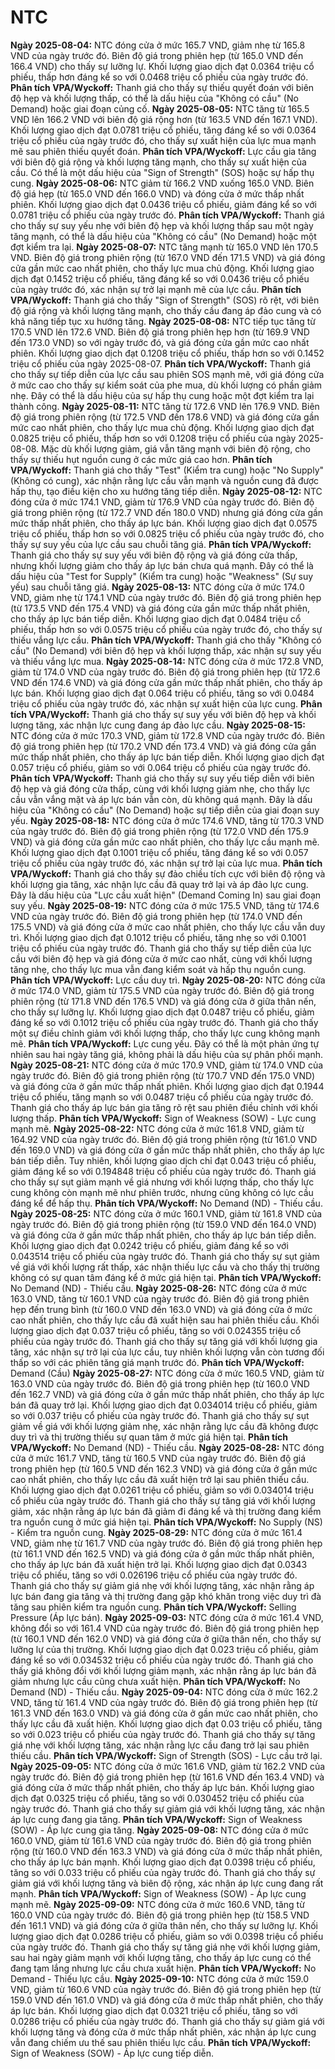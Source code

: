 # NTC

**Ngày 2025-08-04:** NTC đóng cửa ở mức 165.7 VND, giảm nhẹ từ 165.8 VND của ngày trước đó. Biên độ giá trong phiên hẹp (từ 165.0 VND đến 166.4 VND) cho thấy sự lưỡng lự. Khối lượng giao dịch đạt 0.0364 triệu cổ phiếu, thấp hơn đáng kể so với 0.0468 triệu cổ phiếu của ngày trước đó. **Phân tích VPA/Wyckoff:** Thanh giá cho thấy sự thiếu quyết đoán với biên độ hẹp và khối lượng thấp, có thể là dấu hiệu của "Không có cầu" (No Demand) hoặc giai đoạn củng cố.
**Ngày 2025-08-05:** NTC tăng từ 165.5 VND lên 166.2 VND với biên độ giá rộng hơn (từ 163.5 VND đến 167.1 VND). Khối lượng giao dịch đạt 0.0781 triệu cổ phiếu, tăng đáng kể so với 0.0364 triệu cổ phiếu của ngày trước đó, cho thấy sự xuất hiện của lực mua mạnh mẽ sau phiên thiếu quyết đoán. **Phân tích VPA/Wyckoff:** Lực cầu gia tăng với biên độ giá rộng và khối lượng tăng mạnh, cho thấy sự xuất hiện của cầu. Có thể là một dấu hiệu của "Sign of Strength" (SOS) hoặc sự hấp thụ cung.
**Ngày 2025-08-06:** NTC giảm từ 166.2 VND xuống 165.0 VND. Biên độ giá hẹp (từ 165.0 VND đến 166.0 VND) và đóng cửa ở mức thấp nhất phiên. Khối lượng giao dịch đạt 0.0436 triệu cổ phiếu, giảm đáng kể so với 0.0781 triệu cổ phiếu của ngày trước đó. **Phân tích VPA/Wyckoff:** Thanh giá cho thấy sự suy yếu nhẹ với biên độ hẹp và khối lượng thấp sau một ngày tăng mạnh, có thể là dấu hiệu của "Không có cầu" (No Demand) hoặc một đợt kiểm tra lại.
**Ngày 2025-08-07:** NTC tăng mạnh từ 165.0 VND lên 170.5 VND. Biên độ giá trong phiên rộng (từ 167.0 VND đến 171.5 VND) và giá đóng cửa gần mức cao nhất phiên, cho thấy lực mua chủ động. Khối lượng giao dịch đạt 0.1452 triệu cổ phiếu, tăng đáng kể so với 0.0436 triệu cổ phiếu của ngày trước đó, xác nhận sự trở lại mạnh mẽ của lực cầu. **Phân tích VPA/Wyckoff:** Thanh giá cho thấy "Sign of Strength" (SOS) rõ rệt, với biên độ giá rộng và khối lượng tăng mạnh, cho thấy cầu đang áp đảo cung và có khả năng tiếp tục xu hướng tăng.
**Ngày 2025-08-08:** NTC tiếp tục tăng từ 170.5 VND lên 172.6 VND. Biên độ giá trong phiên hẹp hơn (từ 169.9 VND đến 173.0 VND) so với ngày trước đó, và giá đóng cửa gần mức cao nhất phiên. Khối lượng giao dịch đạt 0.1208 triệu cổ phiếu, thấp hơn so với 0.1452 triệu cổ phiếu của ngày 2025-08-07. **Phân tích VPA/Wyckoff:** Thanh giá cho thấy sự tiếp diễn của lực cầu sau phiên SOS mạnh mẽ, với giá đóng cửa ở mức cao cho thấy sự kiểm soát của phe mua, dù khối lượng có phần giảm nhẹ. Đây có thể là dấu hiệu của sự hấp thụ cung hoặc một đợt kiểm tra lại thành công.
**Ngày 2025-08-11:** NTC tăng từ 172.6 VND lên 176.9 VND. Biên độ giá trong phiên rộng (từ 172.5 VND đến 178.6 VND) và giá đóng cửa gần mức cao nhất phiên, cho thấy lực mua chủ động. Khối lượng giao dịch đạt 0.0825 triệu cổ phiếu, thấp hơn so với 0.1208 triệu cổ phiếu của ngày 2025-08-08. Mặc dù khối lượng giảm, giá vẫn tăng mạnh với biên độ rộng, cho thấy sự thiếu hụt nguồn cung ở các mức giá cao hơn. **Phân tích VPA/Wyckoff:** Thanh giá cho thấy "Test" (Kiểm tra cung) hoặc "No Supply" (Không có cung), xác nhận rằng lực cầu vẫn mạnh và nguồn cung đã được hấp thụ, tạo điều kiện cho xu hướng tăng tiếp diễn.
**Ngày 2025-08-12:** NTC đóng cửa ở mức 174.1 VND, giảm từ 176.9 VND của ngày trước đó. Biên độ giá trong phiên rộng (từ 172.7 VND đến 180.0 VND) nhưng giá đóng cửa gần mức thấp nhất phiên, cho thấy áp lực bán. Khối lượng giao dịch đạt 0.0575 triệu cổ phiếu, thấp hơn so với 0.0825 triệu cổ phiếu của ngày trước đó, cho thấy sự suy yếu của lực cầu sau chuỗi tăng giá. **Phân tích VPA/Wyckoff:** Thanh giá cho thấy sự suy yếu với biên độ rộng và giá đóng cửa thấp, nhưng khối lượng giảm cho thấy áp lực bán chưa quá mạnh. Đây có thể là dấu hiệu của "Test for Supply" (Kiểm tra cung) hoặc "Weakness" (Sự suy yếu) sau chuỗi tăng giá.
**Ngày 2025-08-13:** NTC đóng cửa ở mức 174.0 VND, giảm nhẹ từ 174.1 VND của ngày trước đó. Biên độ giá trong phiên hẹp (từ 173.5 VND đến 175.4 VND) và giá đóng cửa gần mức thấp nhất phiên, cho thấy áp lực bán tiếp diễn. Khối lượng giao dịch đạt 0.0484 triệu cổ phiếu, thấp hơn so với 0.0575 triệu cổ phiếu của ngày trước đó, cho thấy sự thiếu vắng lực cầu. **Phân tích VPA/Wyckoff:** Thanh giá cho thấy "Không có cầu" (No Demand) với biên độ hẹp và khối lượng thấp, xác nhận sự suy yếu và thiếu vắng lực mua.
**Ngày 2025-08-14:** NTC đóng cửa ở mức 172.8 VND, giảm từ 174.0 VND của ngày trước đó. Biên độ giá trong phiên hẹp (từ 172.6 VND đến 174.6 VND) và giá đóng cửa gần mức thấp nhất phiên, cho thấy áp lực bán. Khối lượng giao dịch đạt 0.064 triệu cổ phiếu, tăng so với 0.0484 triệu cổ phiếu của ngày trước đó, xác nhận sự xuất hiện của lực cung. **Phân tích VPA/Wyckoff:** Thanh giá cho thấy sự suy yếu với biên độ hẹp và khối lượng tăng, xác nhận lực cung đang áp đảo lực cầu.
**Ngày 2025-08-15:** NTC đóng cửa ở mức 170.3 VND, giảm từ 172.8 VND của ngày trước đó. Biên độ giá trong phiên hẹp (từ 170.2 VND đến 173.4 VND) và giá đóng cửa gần mức thấp nhất phiên, cho thấy áp lực bán tiếp diễn. Khối lượng giao dịch đạt 0.057 triệu cổ phiếu, giảm so với 0.064 triệu cổ phiếu của ngày trước đó. **Phân tích VPA/Wyckoff:** Thanh giá cho thấy sự suy yếu tiếp diễn với biên độ hẹp và giá đóng cửa thấp, cùng với khối lượng giảm nhẹ, cho thấy lực cầu vẫn vắng mặt và áp lực bán vẫn còn, dù không quá mạnh. Đây là dấu hiệu của "Không có cầu" (No Demand) hoặc sự tiếp diễn của giai đoạn suy yếu.
**Ngày 2025-08-18:** NTC đóng cửa ở mức 174.6 VND, tăng từ 170.3 VND của ngày trước đó. Biên độ giá trong phiên rộng (từ 172.0 VND đến 175.9 VND) và giá đóng cửa gần mức cao nhất phiên, cho thấy lực cầu mạnh mẽ. Khối lượng giao dịch đạt 0.1001 triệu cổ phiếu, tăng đáng kể so với 0.057 triệu cổ phiếu của ngày trước đó, xác nhận sự trở lại của lực mua. **Phân tích VPA/Wyckoff:** Thanh giá cho thấy sự đảo chiều tích cực với biên độ rộng và khối lượng gia tăng, xác nhận lực cầu đã quay trở lại và áp đảo lực cung. Đây là dấu hiệu của "Lực cầu xuất hiện" (Demand Coming In) sau giai đoạn suy yếu.
**Ngày 2025-08-19:** NTC đóng cửa ở mức 175.5 VND, tăng từ 174.6 VND của ngày trước đó. Biên độ giá trong phiên hẹp (từ 174.0 VND đến 175.5 VND) và giá đóng cửa ở mức cao nhất phiên, cho thấy lực cầu vẫn duy trì. Khối lượng giao dịch đạt 0.1012 triệu cổ phiếu, tăng nhẹ so với 0.1001 triệu cổ phiếu của ngày trước đó. Thanh giá cho thấy sự tiếp diễn của lực cầu với biên độ hẹp và giá đóng cửa ở mức cao nhất, cùng với khối lượng tăng nhẹ, cho thấy lực mua vẫn đang kiểm soát và hấp thụ nguồn cung. **Phân tích VPA/Wyckoff:** Lực cầu duy trì.
**Ngày 2025-08-20:** NTC đóng cửa ở mức 174.0 VND, giảm từ 175.5 VND của ngày trước đó. Biên độ giá trong phiên rộng (từ 171.8 VND đến 176.5 VND) và giá đóng cửa ở giữa thân nến, cho thấy sự lưỡng lự. Khối lượng giao dịch đạt 0.0487 triệu cổ phiếu, giảm đáng kể so với 0.1012 triệu cổ phiếu của ngày trước đó. Thanh giá cho thấy một sự điều chỉnh giảm với khối lượng thấp, cho thấy lực cung không mạnh mẽ. **Phân tích VPA/Wyckoff:** Lực cung yếu. Đây có thể là một phản ứng tự nhiên sau hai ngày tăng giá, không phải là dấu hiệu của sự phân phối mạnh.
**Ngày 2025-08-21:** NTC đóng cửa ở mức 170.9 VND, giảm từ 174.0 VND của ngày trước đó. Biên độ giá trong phiên rộng (từ 170.7 VND đến 175.0 VND) và giá đóng cửa ở gần mức thấp nhất phiên. Khối lượng giao dịch đạt 0.1944 triệu cổ phiếu, tăng mạnh so với 0.0487 triệu cổ phiếu của ngày trước đó. Thanh giá cho thấy áp lực bán gia tăng rõ rệt sau phiên điều chỉnh với khối lượng thấp. **Phân tích VPA/Wyckoff:** Sign of Weakness (SOW) - Lực cung mạnh mẽ.
**Ngày 2025-08-22:** NTC đóng cửa ở mức 161.8 VND, giảm từ 164.92 VND của ngày trước đó. Biên độ giá trong phiên rộng (từ 161.0 VND đến 169.0 VND) và giá đóng cửa ở gần mức thấp nhất phiên, cho thấy áp lực bán tiếp diễn. Tuy nhiên, khối lượng giao dịch chỉ đạt 0.043 triệu cổ phiếu, giảm đáng kể so với 0.194848 triệu cổ phiếu của ngày trước đó. Thanh giá cho thấy sự sụt giảm mạnh về giá nhưng với khối lượng thấp, cho thấy lực cung không còn mạnh mẽ như phiên trước, nhưng cũng không có lực cầu đáng kể để hấp thụ. **Phân tích VPA/Wyckoff:** No Demand (ND) - Thiếu cầu.
**Ngày 2025-08-25:** NTC đóng cửa ở mức 160.1 VND, giảm từ 161.8 VND của ngày trước đó. Biên độ giá trong phiên rộng (từ 159.0 VND đến 164.0 VND) và giá đóng cửa ở gần mức thấp nhất phiên, cho thấy áp lực bán tiếp diễn. Khối lượng giao dịch đạt 0.0242 triệu cổ phiếu, giảm đáng kể so với 0.043514 triệu cổ phiếu của ngày trước đó. Thanh giá cho thấy sự sụt giảm về giá với khối lượng rất thấp, xác nhận thiếu lực cầu và cho thấy thị trường không có sự quan tâm đáng kể ở mức giá hiện tại. **Phân tích VPA/Wyckoff:** No Demand (ND) - Thiếu cầu.
**Ngày 2025-08-26:** NTC đóng cửa ở mức 163.0 VND, tăng từ 160.1 VND của ngày trước đó. Biên độ giá trong phiên hẹp đến trung bình (từ 160.0 VND đến 163.0 VND) và giá đóng cửa ở mức cao nhất phiên, cho thấy lực cầu đã xuất hiện sau hai phiên thiếu cầu. Khối lượng giao dịch đạt 0.037 triệu cổ phiếu, tăng so với 0.024355 triệu cổ phiếu của ngày trước đó. Thanh giá cho thấy sự tăng giá với khối lượng gia tăng, xác nhận sự trở lại của lực cầu, tuy nhiên khối lượng vẫn còn tương đối thấp so với các phiên tăng giá mạnh trước đó. **Phân tích VPA/Wyckoff:** Demand (Cầu)
**Ngày 2025-08-27:** NTC đóng cửa ở mức 160.5 VND, giảm từ 163.0 VND của ngày trước đó. Biên độ giá trong phiên hẹp (từ 160.0 VND đến 162.7 VND) và giá đóng cửa ở gần mức thấp nhất phiên, cho thấy áp lực bán đã quay trở lại. Khối lượng giao dịch đạt 0.034014 triệu cổ phiếu, giảm so với 0.037 triệu cổ phiếu của ngày trước đó. Thanh giá cho thấy sự sụt giảm về giá với khối lượng giảm nhẹ, xác nhận rằng lực cầu đã không được duy trì và thị trường thiếu sự quan tâm ở mức giá hiện tại. **Phân tích VPA/Wyckoff:** No Demand (ND) - Thiếu cầu.
**Ngày 2025-08-28:** NTC đóng cửa ở mức 161.7 VND, tăng từ 160.5 VND của ngày trước đó. Biên độ giá trong phiên hẹp (từ 160.5 VND đến 162.3 VND) và giá đóng cửa ở gần mức cao nhất phiên, cho thấy lực cầu đã xuất hiện trở lại sau phiên thiếu cầu. Khối lượng giao dịch đạt 0.0261 triệu cổ phiếu, giảm so với 0.034014 triệu cổ phiếu của ngày trước đó. Thanh giá cho thấy sự tăng giá với khối lượng giảm, xác nhận rằng áp lực bán đã giảm đi đáng kể và thị trường đang kiểm tra nguồn cung ở mức giá hiện tại. **Phân tích VPA/Wyckoff:** No Supply (NS) - Kiểm tra nguồn cung.
**Ngày 2025-08-29:** NTC đóng cửa ở mức 161.4 VND, giảm nhẹ từ 161.7 VND của ngày trước đó. Biên độ giá trong phiên hẹp (từ 161.1 VND đến 162.5 VND) và giá đóng cửa ở gần mức thấp nhất phiên, cho thấy áp lực bán đã xuất hiện trở lại. Khối lượng giao dịch đạt 0.0343 triệu cổ phiếu, tăng so với 0.026196 triệu cổ phiếu của ngày trước đó. Thanh giá cho thấy sự giảm giá nhẹ với khối lượng tăng, xác nhận rằng áp lực bán đang gia tăng và thị trường đang gặp khó khăn trong việc duy trì đà tăng sau phiên kiểm tra nguồn cung. **Phân tích VPA/Wyckoff:** Selling Pressure (Áp lực bán).
**Ngày 2025-09-03:** NTC đóng cửa ở mức 161.4 VND, không đổi so với 161.4 VND của ngày trước đó. Biên độ giá trong phiên hẹp (từ 160.1 VND đến 162.0 VND) và giá đóng cửa ở giữa thân nến, cho thấy sự lưỡng lự của thị trường. Khối lượng giao dịch đạt 0.023 triệu cổ phiếu, giảm đáng kể so với 0.034532 triệu cổ phiếu của ngày trước đó. Thanh giá cho thấy giá không đổi với khối lượng giảm mạnh, xác nhận rằng áp lực bán đã giảm nhưng lực cầu cũng chưa xuất hiện. **Phân tích VPA/Wyckoff:** No Demand (ND) - Thiếu cầu.
**Ngày 2025-09-04:** NTC đóng cửa ở mức 162.2 VND, tăng từ 161.4 VND của ngày trước đó. Biên độ giá trong phiên hẹp (từ 161.3 VND đến 163.0 VND) và giá đóng cửa ở gần mức cao nhất phiên, cho thấy lực cầu đã xuất hiện. Khối lượng giao dịch đạt 0.03 triệu cổ phiếu, tăng so với 0.023 triệu cổ phiếu của ngày trước đó. Thanh giá cho thấy sự tăng giá nhẹ với khối lượng tăng, xác nhận rằng lực cầu đang trở lại sau phiên thiếu cầu. **Phân tích VPA/Wyckoff:** Sign of Strength (SOS) - Lực cầu trở lại.
**Ngày 2025-09-05:** NTC đóng cửa ở mức 161.6 VND, giảm từ 162.2 VND của ngày trước đó. Biên độ giá trong phiên hẹp (từ 161.6 VND đến 163.4 VND) và giá đóng cửa ở mức thấp nhất phiên, cho thấy áp lực bán. Khối lượng giao dịch đạt 0.0325 triệu cổ phiếu, tăng so với 0.030452 triệu cổ phiếu của ngày trước đó. Thanh giá cho thấy sự giảm giá với khối lượng tăng, xác nhận áp lực cung đang gia tăng. **Phân tích VPA/Wyckoff:** Sign of Weakness (SOW) - Áp lực cung gia tăng.
**Ngày 2025-09-08:** NTC đóng cửa ở mức 160.0 VND, giảm từ 161.6 VND của ngày trước đó. Biên độ giá trong phiên rộng (từ 160.0 VND đến 163.3 VND) và giá đóng cửa ở mức thấp nhất phiên, cho thấy áp lực bán mạnh. Khối lượng giao dịch đạt 0.0398 triệu cổ phiếu, tăng so với 0.033 triệu cổ phiếu của ngày trước đó. Thanh giá cho thấy sự giảm giá với khối lượng tăng và biên độ rộng, xác nhận áp lực cung đang rất mạnh. **Phân tích VPA/Wyckoff:** Sign of Weakness (SOW) - Áp lực cung mạnh mẽ.
**Ngày 2025-09-09:** NTC đóng cửa ở mức 160.6 VND, tăng từ 160.0 VND của ngày trước đó. Biên độ giá trong phiên hẹp (từ 158.5 VND đến 161.1 VND) và giá đóng cửa ở giữa thân nến, cho thấy sự lưỡng lự. Khối lượng giao dịch đạt 0.0286 triệu cổ phiếu, giảm so với 0.0398 triệu cổ phiếu của ngày trước đó. Thanh giá cho thấy sự tăng giá nhẹ với khối lượng giảm, sau hai ngày giảm mạnh với khối lượng tăng, cho thấy áp lực cung có thể đang tạm lắng nhưng lực cầu chưa xuất hiện. **Phân tích VPA/Wyckoff:** No Demand - Thiếu lực cầu.
**Ngày 2025-09-10:** NTC đóng cửa ở mức 159.0 VND, giảm từ 160.6 VND của ngày trước đó. Biên độ giá trong phiên hẹp (từ 159.0 VND đến 161.0 VND) và giá đóng cửa ở mức thấp nhất phiên, cho thấy áp lực bán. Khối lượng giao dịch đạt 0.0321 triệu cổ phiếu, tăng so với 0.0286 triệu cổ phiếu của ngày trước đó. Thanh giá cho thấy sự giảm giá với khối lượng tăng và đóng cửa ở mức thấp nhất phiên, xác nhận áp lực cung vẫn đang chiếm ưu thế sau phiên thiếu lực cầu. **Phân tích VPA/Wyckoff:** Sign of Weakness (SOW) - Áp lực cung tiếp diễn.
